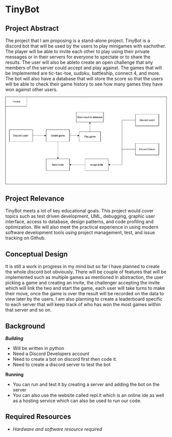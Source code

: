 # TinyBot

## Project Abstract
The project that I am proposing is a stand-alone project. TinyBot is a discord bot that will be used by the users to play minigames with eachother. The player will be able 
to invite each other to play using their private messages or in their servers for everyone to spectate or to share the results. The user will also be ableto create an open 
challenge that any members of the server could accept and play against. The games that will be implemented are tic-tac-toe, sudoku, battleship, connect 4, and more. The bot 
will also have a database that will store the score so that the users will be able to check their game history to see how many games they have won against other users. 

![Use Case Image](Patel_TinyBot.png)

## Project Relevance
TinyBot meets a lot of key educational goals. This project would cover topics such as test driven development, UML, debugging, graphic user interface, access to database, design patterns,
and code profiling and optimization. We will also meet the practical experience in using modern software development tools using project management, test, and issue tracking on Github.

## Conceptual Design
It is still a work in progress in my mind but so far I have planned to create the whole discord bot obviously. There will be couple of features that will be implemented such as multiple 
games as mentioned in abstraction, the user picking a game and creating an invite, the challenger accepting the invite which will link the two and start the game, each user will take 
turns to make their move, once the game is over the result will be recorded on the data to view later by the users. I am also planning to create a leaderboard specific to each server 
that will keep track of who has won the most games within that server and so on. 

## Background

***Building***
- Will be written in python
- Need a Discord Developers account
- Need to create a bot on discord first then code it.
- Need to create a discord server to test the bot

**Running**
- You can run and test it by creating a server and adding the bot on the server
- You can also use the website called repl.it which is an online ide as well as a hosting service which can also be used to run our code.	

## Required Resources
- _Hardware and software resource required_